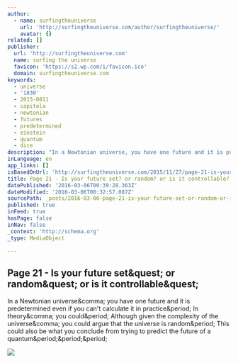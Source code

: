 ```yaml
---
author:
  - name: surfingtheuniverse
    url: 'http://surfingtheuniverse.com/author/surfingtheuniverse/'
    avatar: {}
related: []
publisher:
  url: 'http://surfingtheuniverse.com'
  name: surfing the universe
  favicon: 'https://s2.wp.com/i/favicon.ico'
  domain: surfingtheuniverse.com
keywords:
  - universe
  - '1830'
  - 2015-0811
  - capitola
  - newtonian
  - futures
  - predetermined
  - einstein
  - quantum
  - dice
description: "In a Newtonian universe, you have one future and it is predetermined even if you can't calculate it in practice. In theory, you could. Although given the complexity of the universe, you could argue that the universe is random. This could also be what you conclude from trying to predict the future of a quantum..."
inLanguage: en
app_links: []
isBasedOnUrl: 'http://surfingtheuniverse.com/2015/11/27/page-21-is-your-future-set-or-random-or-is-it-controllable/'
title: Page 21 - Is your future set? or random? or is it controllable?
datePublished: '2016-03-06T00:39:28.363Z'
dateModified: '2016-03-06T00:32:57.087Z'
sourcePath: _posts/2016-03-06-page-21-is-your-future-set-or-random-or-is-it-controllab.md
published: true
inFeed: true
hasPage: false
inNav: false
_context: 'http://schema.org'
_type: MediaObject

---
```

<article style=""><h1>Page 21 - Is your future set&amp;quest; or random&amp;quest; or is it controllable&amp;quest;</h1><p>In a Newtonian universe&amp;comma; you have one future and it is predetermined even if you can't calculate it in practice&amp;period; In theory&amp;comma; you could&amp;period; Although given the complexity of the universe&amp;comma; you could argue that the universe is random&amp;period; This could also be what you conclude from trying to predict the future of a quantum&amp;period;&amp;period;&amp;period;</p><img src="https://surfingtheuniverse.files.wordpress.com/2015/11/page-21.jpg?w=1000" /></article>